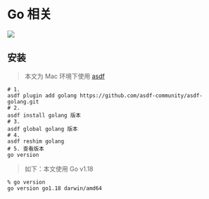 # Go 相关

![](/images/golang.webp)

## 安装

> 本文为 Mac 环境下使用 [asdf](../../dev-tools/asdf/index.md)

```shell
# 1.
asdf plugin add golang https://github.com/asdf-community/asdf-golang.git
# 2.
asdf install golang 版本
# 3.
asdf global golang 版本
# 4.
asdf reshim golang
# 5. 查看版本
go version
```

> 如下：本文使用 Go v1.18

```shell
% go version
go version go1.18 darwin/amd64
```
